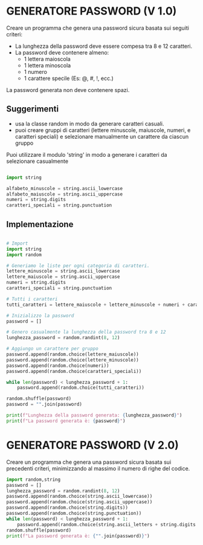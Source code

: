 # GENERATORE PASSWORD (V 1.0) 

Creare un programma che genera una password sicura basata sui seguiti criteri:
 - La lunghezza della password deve essere compesa tra 8 e 12 caratteri. 
 - La password deve contenere almeno:
   - 1 lettera maioscola
   - 1 lettera minoscola
   - 1 numero
   - 1 carattere specile (Es: @, #, !, ecc.)  

La password generata non deve contenere spazi.

## Suggerimenti
 - usa la classe random in modo da generare caratteri casuali. 
 - puoi creare gruppi di caratteri (lettere minuscole, maiuscole, numeri, e caratteri speciali) e selezionare manualmente un carattere da ciascun gruppo

Puoi utilizzare il modulo 'string' in modo a generare i caratteri da selezionare casualmente
```python

import string

alfabeto_minuscole = string.ascii_lowercase
alfabeto_maiuscole = string.ascii_uppercase
numeri = string.digits
caratteri_speciali = string.punctuation

```
## Implementazione 
```python 

# Import 
import string
import random

# Generiamo le liste per ogni categoria di caratteri.
lettere_minuscole = string.ascii_lowercase
lettere_maiuscole = string.ascii_uppercase
numeri = string.digits
caratteri_speciali = string.punctuation

# Tutti i caratteri
tutti_caratteri = lettere_maiuscole + lettere_minuscole + numeri + caratteri_speciali

# Inizializzo la password
password = []

# Genero casualmente la lunghezza della password tra 8 e 12
lunghezza_password = random.randint(8, 12)

# Aggiungo un carattere per gruppo
password.append(random.choice(lettere_maiuscole))
password.append(random.choice(lettere_minuscole))
password.append(random.choice(numeri))
password.append(random.choice(caratteri_speciali))

while len(password) < lunghezza_password + 1:
    password.append(random.choice(tutti_caratteri))

random.shuffle(password)
password = "".join(password)

print(f"Lunghezza della password generata: {lunghezza_password}")
print(f"La password generata è: {password}")

```
# GENERATORE PASSWORD (V 2.0) 

Creare un programma che genera una password sicura basata sui precedenti criteri, minimizzando al massimo il numero di righe del codice.

```python 
import random,string
password = []
lunghezza_password = random.randint(8, 12)
password.append(random.choice(string.ascii_lowercase))
password.append(random.choice(string.ascii_uppercase))
password.append(random.choice(string.digits))
password.append(random.choice(string.punctuation))
while len(password) < lunghezza_password + 1:
    password.append(random.choice(string.ascii_letters + string.digits + string.punctuation))
random.shuffle(password)
print(f"La password generata è: {"".join(password)}")

```

